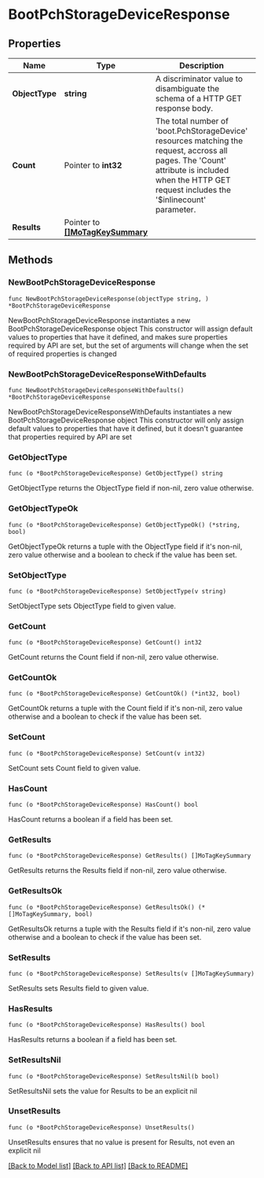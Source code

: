 # BootPchStorageDeviceResponse

## Properties

Name | Type | Description | Notes
------------ | ------------- | ------------- | -------------
**ObjectType** | **string** | A discriminator value to disambiguate the schema of a HTTP GET response body. | 
**Count** | Pointer to **int32** | The total number of &#39;boot.PchStorageDevice&#39; resources matching the request, accross all pages. The &#39;Count&#39; attribute is included when the HTTP GET request includes the &#39;$inlinecount&#39; parameter. | [optional] 
**Results** | Pointer to [**[]MoTagKeySummary**](MoTagKeySummary.md) |  | [optional] 

## Methods

### NewBootPchStorageDeviceResponse

`func NewBootPchStorageDeviceResponse(objectType string, ) *BootPchStorageDeviceResponse`

NewBootPchStorageDeviceResponse instantiates a new BootPchStorageDeviceResponse object
This constructor will assign default values to properties that have it defined,
and makes sure properties required by API are set, but the set of arguments
will change when the set of required properties is changed

### NewBootPchStorageDeviceResponseWithDefaults

`func NewBootPchStorageDeviceResponseWithDefaults() *BootPchStorageDeviceResponse`

NewBootPchStorageDeviceResponseWithDefaults instantiates a new BootPchStorageDeviceResponse object
This constructor will only assign default values to properties that have it defined,
but it doesn't guarantee that properties required by API are set

### GetObjectType

`func (o *BootPchStorageDeviceResponse) GetObjectType() string`

GetObjectType returns the ObjectType field if non-nil, zero value otherwise.

### GetObjectTypeOk

`func (o *BootPchStorageDeviceResponse) GetObjectTypeOk() (*string, bool)`

GetObjectTypeOk returns a tuple with the ObjectType field if it's non-nil, zero value otherwise
and a boolean to check if the value has been set.

### SetObjectType

`func (o *BootPchStorageDeviceResponse) SetObjectType(v string)`

SetObjectType sets ObjectType field to given value.


### GetCount

`func (o *BootPchStorageDeviceResponse) GetCount() int32`

GetCount returns the Count field if non-nil, zero value otherwise.

### GetCountOk

`func (o *BootPchStorageDeviceResponse) GetCountOk() (*int32, bool)`

GetCountOk returns a tuple with the Count field if it's non-nil, zero value otherwise
and a boolean to check if the value has been set.

### SetCount

`func (o *BootPchStorageDeviceResponse) SetCount(v int32)`

SetCount sets Count field to given value.

### HasCount

`func (o *BootPchStorageDeviceResponse) HasCount() bool`

HasCount returns a boolean if a field has been set.

### GetResults

`func (o *BootPchStorageDeviceResponse) GetResults() []MoTagKeySummary`

GetResults returns the Results field if non-nil, zero value otherwise.

### GetResultsOk

`func (o *BootPchStorageDeviceResponse) GetResultsOk() (*[]MoTagKeySummary, bool)`

GetResultsOk returns a tuple with the Results field if it's non-nil, zero value otherwise
and a boolean to check if the value has been set.

### SetResults

`func (o *BootPchStorageDeviceResponse) SetResults(v []MoTagKeySummary)`

SetResults sets Results field to given value.

### HasResults

`func (o *BootPchStorageDeviceResponse) HasResults() bool`

HasResults returns a boolean if a field has been set.

### SetResultsNil

`func (o *BootPchStorageDeviceResponse) SetResultsNil(b bool)`

 SetResultsNil sets the value for Results to be an explicit nil

### UnsetResults
`func (o *BootPchStorageDeviceResponse) UnsetResults()`

UnsetResults ensures that no value is present for Results, not even an explicit nil

[[Back to Model list]](../README.md#documentation-for-models) [[Back to API list]](../README.md#documentation-for-api-endpoints) [[Back to README]](../README.md)


